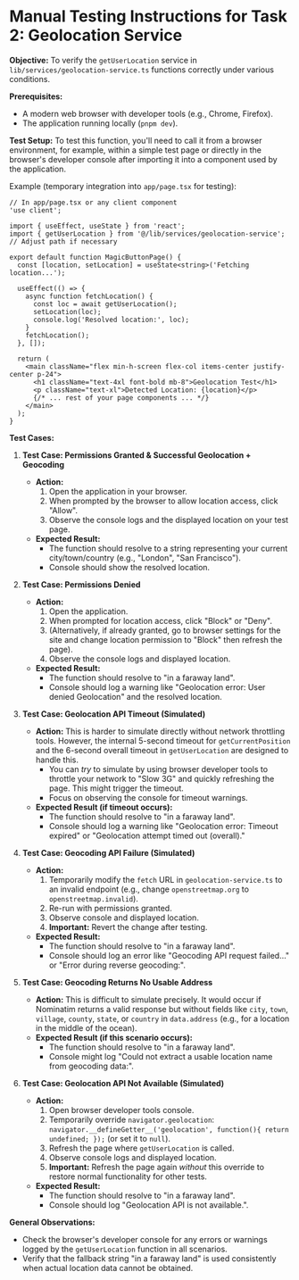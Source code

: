 # Manual Testing Instructions for Task 2: Geolocation Service

**Objective:** To verify the `getUserLocation` service in `lib/services/geolocation-service.ts` functions correctly under various conditions.

**Prerequisites:**
- A modern web browser with developer tools (e.g., Chrome, Firefox).
- The application running locally (`pnpm dev`).

**Test Setup:**
To test this function, you'll need to call it from a browser environment, for example, within a simple test page or directly in the browser's developer console after importing it into a component used by the application.

Example (temporary integration into `app/page.tsx` for testing):

```tsx
// In app/page.tsx or any client component
'use client';

import { useEffect, useState } from 'react';
import { getUserLocation } from '@/lib/services/geolocation-service'; // Adjust path if necessary

export default function MagicButtonPage() {
  const [location, setLocation] = useState<string>('Fetching location...');

  useEffect(() => {
    async function fetchLocation() {
      const loc = await getUserLocation();
      setLocation(loc);
      console.log('Resolved location:', loc);
    }
    fetchLocation();
  }, []);

  return (
    <main className="flex min-h-screen flex-col items-center justify-center p-24">
      <h1 className="text-4xl font-bold mb-8">Geolocation Test</h1>
      <p className="text-xl">Detected Location: {location}</p>
      {/* ... rest of your page components ... */}
    </main>
  );
}
```

**Test Cases:**

1.  **Test Case: Permissions Granted & Successful Geolocation + Geocoding**
    *   **Action:** 
        1. Open the application in your browser.
        2. When prompted by the browser to allow location access, click "Allow".
        3. Observe the console logs and the displayed location on your test page.
    *   **Expected Result:** 
        *   The function should resolve to a string representing your current city/town/country (e.g., "London", "San Francisco").
        *   Console should show the resolved location.

2.  **Test Case: Permissions Denied**
    *   **Action:**
        1. Open the application.
        2. When prompted for location access, click "Block" or "Deny".
        3. (Alternatively, if already granted, go to browser settings for the site and change location permission to "Block" then refresh the page).
        4. Observe the console logs and displayed location.
    *   **Expected Result:**
        *   The function should resolve to "in a faraway land".
        *   Console should log a warning like "Geolocation error: User denied Geolocation" and the resolved location.

3.  **Test Case: Geolocation API Timeout (Simulated)**
    *   **Action:** This is harder to simulate directly without network throttling tools. However, the internal 5-second timeout for `getCurrentPosition` and the 6-second overall timeout in `getUserLocation` are designed to handle this.
        *   You can *try* to simulate by using browser developer tools to throttle your network to "Slow 3G" and quickly refreshing the page. This might trigger the timeout.
        *   Focus on observing the console for timeout warnings.
    *   **Expected Result (if timeout occurs):**
        *   The function should resolve to "in a faraway land".
        *   Console should log a warning like "Geolocation error: Timeout expired" or "Geolocation attempt timed out (overall)."

4.  **Test Case: Geocoding API Failure (Simulated)**
    *   **Action:** 
        1.  Temporarily modify the `fetch` URL in `geolocation-service.ts` to an invalid endpoint (e.g., change `openstreetmap.org` to `openstreetmap.invalid`).
        2.  Re-run with permissions granted.
        3.  Observe console and displayed location.
        4.  **Important:** Revert the change after testing.
    *   **Expected Result:**
        *   The function should resolve to "in a faraway land".
        *   Console should log an error like "Geocoding API request failed..." or "Error during reverse geocoding:".

5.  **Test Case: Geocoding Returns No Usable Address**
    *   **Action:** This is difficult to simulate precisely. It would occur if Nominatim returns a valid response but without fields like `city`, `town`, `village`, `county`, `state`, or `country` in `data.address` (e.g., for a location in the middle of the ocean).
    *   **Expected Result (if this scenario occurs):**
        *   The function should resolve to "in a faraway land".
        *   Console might log "Could not extract a usable location name from geocoding data:".

6.  **Test Case: Geolocation API Not Available (Simulated)**
    *   **Action:**
        1. Open browser developer tools console.
        2. Temporarily override `navigator.geolocation`: `navigator.__defineGetter__('geolocation', function(){ return undefined; });` (or set it to `null`).
        3. Refresh the page where `getUserLocation` is called.
        4. Observe console logs and displayed location.
        5. **Important:** Refresh the page again *without* this override to restore normal functionality for other tests.
    *   **Expected Result:**
        *   The function should resolve to "in a faraway land".
        *   Console should log "Geolocation API is not available.".

**General Observations:**
- Check the browser's developer console for any errors or warnings logged by the `getUserLocation` function in all scenarios.
- Verify that the fallback string "in a faraway land" is used consistently when actual location data cannot be obtained. 